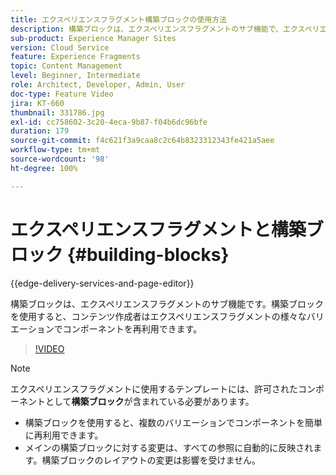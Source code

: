 ```yaml
---
title: エクスペリエンスフラグメント構築ブロックの使用方法
description: 構築ブロックは、エクスペリエンスフラグメントのサブ機能で、エクスペリエンスフラグメントのバリエーションをまたいでオーサリング済みのコンポーネントの再利用を可能にします。
sub-product: Experience Manager Sites
version: Cloud Service
feature: Experience Fragments
topic: Content Management
level: Beginner, Intermediate
role: Architect, Developer, Admin, User
doc-type: Feature Video
jira: KT-660
thumbnail: 331786.jpg
exl-id: cc758602-3c20-4eca-9b87-f04b6dc96bfe
duration: 179
source-git-commit: f4c621f3a9caa8c2c64b8323312343fe421a5aee
workflow-type: tm+mt
source-wordcount: '98'
ht-degree: 100%

---
```


# エクスペリエンスフラグメントと構築ブロック {#building-blocks}

{{edge-delivery-services-and-page-editor}}

構築ブロックは、エクスペリエンスフラグメントのサブ機能です。構築ブロックを使用すると、コンテンツ作成者はエクスペリエンスフラグメントの様々なバリエーションでコンポーネントを再利用できます。

>[!VIDEO](https://video.tv.adobe.com/v/331786?quality=12&learn=on)

>[!NOTE]
>
> エクスペリエンスフラグメントに使用するテンプレートには、許可されたコンポーネントとして&#x200B;**構築ブロック**&#x200B;が含まれている必要があります。

* 構築ブロックを使用すると、複数のバリエーションでコンポーネントを簡単に再利用できます。
* メインの構築ブロックに対する変更は、すべての参照に自動的に反映されます。構築ブロックのレイアウトの変更は影響を受けません。
